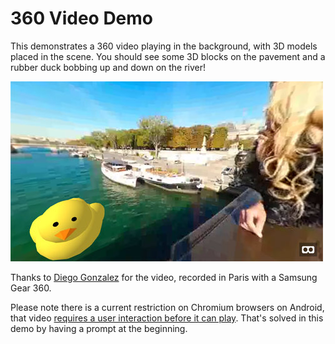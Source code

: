 # 360 Video Demo

This demonstrates a 360 video playing in the background, with 3D models placed in the scene. You should see some 3D 
blocks on the pavement and a rubber duck bobbing up and down on the river!

![Screenshot](screenshot.jpg?raw=true)

Thanks to [Diego Gonzalez](https://github.com/diekus) for the video, recorded in Paris with a Samsung Gear 360.

Please note there is a current restriction on Chromium browsers on Android, that video [requires a user interaction before it can play](https://github.com/aframevr/aframe/issues/316).
That's solved in this demo by having a prompt at the beginning.
